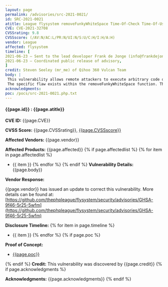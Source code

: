 ```yaml
---
layout: page
permalink: /advisories/src-2021-0021/
id: SRC-2021-0021
atitle: League flysystem removeFunkyWhiteSpace Time-Of-Check Time-Of-Use File Write Remote Code Execution Vulnerability
CVE: CVE-2021-32708
CVSSrating: 9.8
CVSSscore: (/AV:N/AC:L/PR:N/UI:N/S:U/C:H/I:H/A:H)
vendor: League
affected: flysystem
timeline: [
2021-06-23 – Sent to the lead developer Frank de Jonge (info@frankdejonge.nl),
2021-06-23 – Coordinated public release of advisory,
]
credit: Steven Seeley (mr_me) of Qihoo 360 Vulcan Team
body: |
 This vulnerability allows remote attackers to execute arbitrary code on affected installations of League flysystem. Authentication may not be required to exploit this vulnerability.
 The specific flaw exists within the removeFunkyWhiteSpace function. The issue results from a change in the supplied filename which can introduce a time-of-check time-of-use condition. An attacker can leverage this vulnerability to write arbitrary files on a target web server.
acknowledgments:
poc: /pocs/src-2021-0021.php.txt
---
```


#### **{{page.id}} : {{page.atitle}}**

**CVE ID:**
{{page.CVE}}

**CVSS Score:**
{{page.CVSSrating}}, [{{page.CVSSscore}}](https://nvd.nist.gov/vuln-metrics/cvss/v3-calculator?vector={{page.CVSSscore}})

**Affected Vendors:**
{{page.vendor}}

**Affected Products:**
{{page.affected}}
{% if page.affectedlist %}
{% for item in page.affectedlist %}
  - {{ item }}
{% endfor %}
{% endif %}
**Vulnerability Details:**
{{page.body}}

**Vendor Response:**

{{page.vendor}} has issued an update to correct this vulnerability. More details can be found at: [https://github.com/thephpleague/flysystem/security/advisories/GHSA-9f46-5r25-5wfm](https://github.com/thephpleague/flysystem/security/advisories/GHSA-9f46-5r25-5wfm)

**Disclosure Timeline:**
{% for item in page.timeline %}
  - {{ item }}
{% endfor %}
{% if page.poc %}

**Proof of Concept:**
- [{{page.poc}}]({{page.poc}})

{% endif %}
**Credit:**
This vulnerability was discovered by {{page.credit}}
{% if page.acknowledgments %}

**Acknowledgments:**
{{page.acknowledgments}}
{% endif %}
